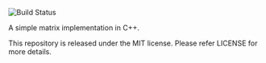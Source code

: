 ![Build Status](https://github.com/chiku/cmatrix/actions/workflows/build.yml/badge.svg)

A simple matrix implementation in C++.

This repository is released under the MIT license. Please refer LICENSE for more details.

